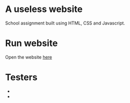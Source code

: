 # A useless website
School assignment built using HTML, CSS and Javascript. 

# Run website
Open the website [here](https://dontpress.netlify.app/)

# Testers 
* 
*
